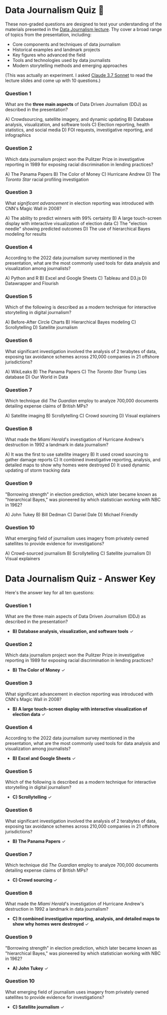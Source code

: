 # Data Journalism Quiz 💬 

These non-graded questions are designed to test your understanding of the materials presented in the [Data Journalism lecture](https://friendly.github.io/6135/lectures/DataJournalism.pdf).
Thy cover a broad range of topics from the presentation, including:

- Core components and techniques of data journalism
- Historical examples and landmark projects
- Key figures who advanced the field
- Tools and technologies used by data journalists
- Modern storytelling methods and emerging approaches

(This was actually an experiment. I asked [Claude 3.7 Sonnet](https://www.anthropic.com/claude/sonnet) to read the lecture slides and come up with 10 questions.)

### Question 1
What are the **three main aspects** of Data Driven Journalism (DDJ) as described in the presentation?

A) Crowdsourcing, satellite imagery, and dynamic updating
B) Database analysis, visualization, and software tools
C) Election reporting, health statistics, and social media
D) FOI requests, investigative reporting, and infographics

### Question 2
Which data journalism project won the Pulitzer Prize in investigative reporting in 1989 for exposing racial discrimination in lending practices?

A) The Panama Papers
B) The Color of Money
C) Hurricane Andrew
D) The _Toronto Star_ racial profiling investigation

### Question 3
What _significant advancement_ in election reporting was introduced with CNN's Magic Wall in 2008?

A) The ability to predict winners with 99% certainty
B) A large touch-screen display with interactive visualization of election data
C) The "election needle" showing predicted outcomes
D) The use of hierarchical Bayes modeling for results

### Question 4
According to the 2022 data journalism survey mentioned in the presentation, what are the most commonly used tools for data analysis and visualization among journalists?

A) Python and R
B) Excel and Google Sheets
C) Tableau and D3.js
D) Datawrapper and Flourish

### Question 5
Which of the following is described as a modern technique for interactive storytelling in digital journalism?

A) Before-After Circle Charts
B) Hierarchical Bayes modeling
C) Scrollytelling
D) Satellite journalism


### Question 6
What significant investigation involved the analysis of 2 terabytes of data, exposing tax avoidance schemes across 210,000 companies in 21 offshore jurisdictions?

A) WikiLeaks
B) The Panama Papers
C) The _Toronto Star_ Trump Lies database
D) Our World in Data

### Question 7
Which technique did _The Guardian_ employ to analyze 700,000 documents detailing expense claims of British MPs?

A) Satellite imaging
B) Scrollytelling
C) Crowd sourcing
D) Visual explainers

### Question 8
What made the _Miami Herald_'s investigation of Hurricane Andrew's destruction in 1992 a landmark in data journalism?

A) It was the first to use satellite imagery
B) It used crowd sourcing to gather damage reports
C) It combined investigative reporting, analysis, and detailed maps to show why homes were destroyed
D) It used dynamic updating of storm tracking data

### Question 9
"Borrowing strength" in election prediction, which later became known as "hierarchical Bayes," was pioneered by which statistician working with NBC in 1962?

A) John Tukey
B) Bill Dedman
C) Daniel Dale
D) Michael Friendly

### Question 10
What emerging field of journalism uses imagery from privately owned satellites to provide evidence for investigations?

A) Crowd-sourced journalism
B) Scrollytelling
C) Satellite journalism
D) Visual explainers


# Data Journalism Quiz - Answer Key
Here's the answer key for all ten questions:


### Question 1
What are the three main aspects of Data Driven Journalism (DDJ) as described in the presentation?

- **B) Database analysis, visualization, and software tools** ✓

### Question 2
Which data journalism project won the Pulitzer Prize in investigative reporting in 1989 for exposing racial discrimination in lending practices?

- **B) The Color of Money** ✓

### Question 3
What significant advancement in election reporting was introduced with CNN's Magic Wall in 2008?

- **B) A large touch-screen display with interactive visualization of election data** ✓

### Question 4
According to the 2022 data journalism survey mentioned in the presentation, what are the most commonly used tools for data analysis and visualization among journalists?

- **B) Excel and Google Sheets** ✓

### Question 5
Which of the following is described as a modern technique for interactive storytelling in digital journalism?
- **C) Scrollytelling** ✓

### Question 6
What significant investigation involved the analysis of 2 terabytes of data, exposing tax avoidance schemes across 210,000 companies in 21 offshore jurisdictions?

- **B) The Panama Papers** ✓

### Question 7
Which technique did _The Guardian_ employ to analyze 700,000 documents detailing expense claims of British MPs?

- **C) Crowd sourcing** ✓

### Question 8
What made the _Miami Herald_'s investigation of Hurricane Andrew's destruction in 1992 a landmark in data journalism?

- **C) It combined investigative reporting, analysis, and detailed maps to show why homes were destroyed** ✓

### Question 9
"Borrowing strength" in election prediction, which later became known as "hierarchical Bayes," was pioneered by which statistician working with NBC in 1962?

- **A) John Tukey** ✓

### Question 10
What emerging field of journalism uses imagery from privately owned satellites to provide evidence for investigations?

- **C) Satellite journalism** ✓


